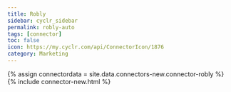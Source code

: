 ```yaml
---
title: Robly
sidebar: cyclr_sidebar
permalink: robly-auto
tags: [connector]
toc: false
icon: https://my.cyclr.com/api/ConnectorIcon/1876
category: Marketing
---
```

{% assign connectordata = site.data.connectors-new.connector-robly %}
{% include connector-new.html %}	